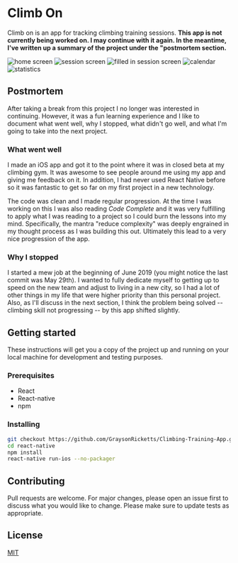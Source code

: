# Climb On

Climb on is an app for tracking climbing training sessions. **This app is not currently being worked on. I may continue with it again. In the meantime, I've written up a summary of the project under the "postmortem section.**

![home screen](https://raw.githubusercontent.com/GraysonRicketts/Climbing-Training-App/master/readme-pictures/home-screen.png)
![session screen](https://raw.githubusercontent.com/GraysonRicketts/Climbing-Training-App/master/readme-pictures/session-page.png)
![filled in session screen](https://raw.githubusercontent.com/GraysonRicketts/Climbing-Training-App/master/readme-pictures/session-page-2.png)
![calendar](https://raw.githubusercontent.com/GraysonRicketts/Climbing-Training-App/master/readme-pictures/previous.png)
![statistics](https://raw.githubusercontent.com/GraysonRicketts/Climbing-Training-App/master/readme-pictures/statistics.png)

## Postmortem
After taking a break from this project I no longer was interested in continuing. However, it was a fun learning experience and I like to document what went well, why I stopped, what didn't go well, and what I'm going to take into the next project.

### What went well
I made an iOS app and got it to the point where it was in closed beta at my climbing gym. It was awesome to see people around me using my app and giving me feedback on it. In addition, I had never used React Native before so it was fantastic to get so far on my first project in a new technology.

The code was clean and I made regular progression. At the time I was working on this I was also reading *Code Complete* and it was very fulfilling to apply what I was reading to a project so I could burn the lessons into my mind. Specifically, the mantra "reduce complexity" was deeply engrained in my thought process as I was building this out. Ultimately this lead to a very nice progression of the app.

### Why I stopped
I started a mew job at the beginning of June 2019 (you might notice the last commit was May 29th). I wanted to fully dedicate myself to getting up to speed on the new team and adjust to living in a new city, so I had a lot of other things in my life that were higher priority than this personal project. Also, as I'll discuss in the next section, I think the problem being solved -- climbing skill not progressing -- by this app shifted slightly.

## Getting started

These instructions will get you a copy of the project up and running on your local machine for development and testing purposes.

### Prerequisites

* React
* React-native
* npm

### Installing

```bash
git checkout https://github.com/GraysonRicketts/Climbing-Training-App.git
cd react-native
npm install
react-native run-ios --no-packager
```

## Contributing

Pull requests are welcome. For major changes, please open an issue first to discuss what you would like to change.
Please make sure to update tests as appropriate.

## License

[MIT](https://www.gnu.org/licenses/gpl-3.0.en.html)
